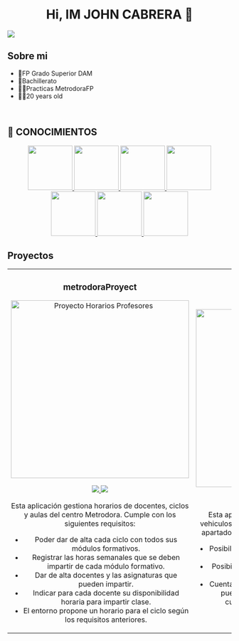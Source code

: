 
<div align="center">
<h1 align="center">Hi, IM JOHN CABRERA 👋</h1>
</div>
<img src="https://i.imgur.com/6y8bJsq.png">



## Sobre mi

- 📗FP Grado Superior DAM
- 📗Bachillerato
- 👨‍💼Practicas MetrodoraFP 
- 🧑‍🎓20 years old
 
<br>

## 🧠 CONOCIMIENTOS

<p align="center">
  <a href="https://github.com/johncabrera26">
    <!-- Primera fila -->
    <img height="100em" src="https://i.imgur.com/Ydgr45Y.png"/>
    <img height="100em" src="https://i.imgur.com/1oz52QW.png"/>
    <img height="100em" src="https://i.imgur.com/e6CZ8nd.png"/>
    <img height="100em" src="https://i.imgur.com/Ay2l6m4.png"/>
    <br>
    <!-- Segunda fila -->
    <img height="100em" src="https://i.imgur.com/AmlEQhU.png"/>
    <img height="100em" src="https://i.imgur.com/9j7etUo.png"/>
    <img height="100em" src="https://i.imgur.com/WAz7fD0.png"/>
  </a>
</p>


## Proyectos 
<table>
<tr>
<td width="50%">
<h3 align="center">metrodoraProyect</h3>
<div align="center">
<img src="https://i.imgur.com/xEksegQ.png" width="400"alt="Proyecto Horarios Profesores"></a>
<p>
<a href="" target="_blank">
<img src="https://img.shields.io/badge/CÓDIGO-ff9?style=for-the-badge&logo=github&logoColor=black">
</a>
<a href="">
<img src="https://img.shields.io/badge/-Youtube-green?style=for-the-badge&color=fbfc40">
</a>
</p>
<p>Esta aplicación gestiona horarios de docentes, ciclos y aulas del centro Metrodora. 
   Cumple con los siguientes requisitos:</p>
<ul>
  <li>Poder dar de alta cada ciclo con todos sus módulos formativos.</li>
  <li>Registrar las horas semanales que se deben impartir de cada módulo formativo.</li>
  <li>Dar de alta docentes y las asignaturas que pueden impartir.</li>
  <li>Indicar para cada docente su disponibilidad horaria para impartir clase.</li>
  <li>El entorno propone un horario para el ciclo según los requisitos anteriores.</li>
</ul>
</div>
                                                                                      
</td>

<td width="50%">
            
<h3 align="center">JC concesionario</h3>
<div align="center">                                       
<img src="https://i.imgur.com/lhdaNoZ.png" width="400"  alt="Proyecto JCconcesionario">
<br>
<p>
<a href="" target="_blank">
<img src="https://img.shields.io/badge/CÓDIGO-ff9?style=for-the-badge&logo=github&logoColor=black">
</a>
<a href="" target="_blank">
<img src="https://img.shields.io/badge/-Youtube-green?style=for-the-badge&color=3fFD7f">
</a>
<p>Esta aplicación gestiona la compra y venta de vehiculos de manera online
  ademas cuanta con un apartado administrador donde gestionar el CRUD:</p>
<ul>
  <li>Posibilidad de comprar vehiculos actualizando la BD automaticamente</li>
  <li>Posibilidad de vender vehiculos actualizando la BD automaticamente .</li>
  <li>Cuenta con un apartado Administrador donde se puede ejucutar cualquier accion CRUD de cualquier tabla 
    actualizandose en la BD automaticamente.</li>
</ul>
</div>                                                             
</table>                                                                                 
</div>
<br>



